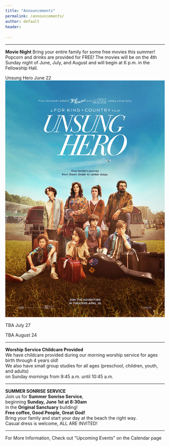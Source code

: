 ```yaml
---
title: "Announcements"
permalink: /announcements/
author: default
header:

---
```


  

<hr> 
  
**Movie Night**
Bring your entire family for some free movies this summer! Popcorn and drinks are provided for FREE!  The movies will be on the 4th Sunday night of June, July, and August and will begin at 6 p.m. in the Fellowship Hall.  

Unsung Hero
June 22
![Alt text](/assets/images/unsung-hero.jpg)

TBA
July 27

TBA
August 24
<hr>


**Worship Service Childcare Provided**  
We have childcare provided during our morning worship service for ages birth through 4 years old!  
We also have small group studies for all ages (preschool, children, youth, and adults)  
on Sunday mornings from 9:45 a.m. until 10:45 a.m.      
<hr>


**SUMMER SONRISE SERVICE**  
Join us for **Summer Sonrise Service**,  
beginning **Sunday, June 1st at 8:30am**  
in the **Original Sanctuary** building!  
**Free coffee, Good People, Great God!**   
Bring your family and start your day at the beach the right way.  
Casual dress is welcome, ALL ARE INVITED!  

  <hr>  
  For More Information, Check out "Upcoming Events" on the Calendar page

